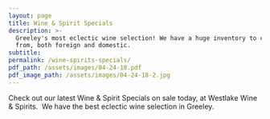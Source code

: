 ```yaml
---
layout: page
title: Wine & Spirit Specials
description: >-
  Greeley's most eclectic wine selection! We have a huge inventory to choose
  from, both foreign and domestic.
subtitle:
permalink: /wine-spirits-specials/
pdf_path: /assets/images/04-24-18.pdf
pdf_image_path: /assets/images/04-24-18-2.jpg
---
```


Check out our latest Wine & Spirit Specials on sale today, at Westlake Wine & Spirits.  We have the best eclectic wine selection in Greeley.